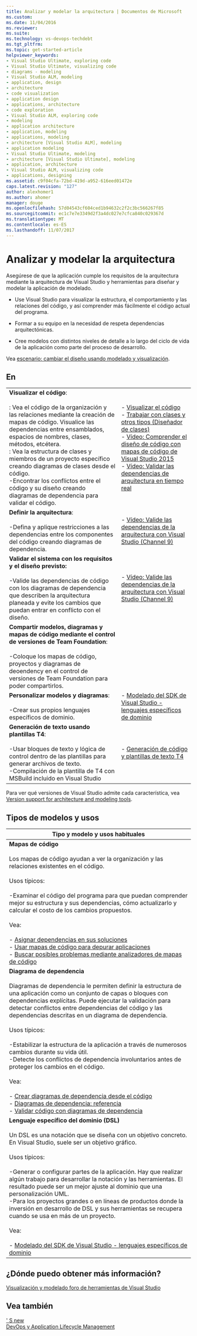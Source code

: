 ```yaml
---
title: Analizar y modelar la arquitectura | Documentos de Microsoft
ms.custom: 
ms.date: 11/04/2016
ms.reviewer: 
ms.suite: 
ms.technology: vs-devops-techdebt
ms.tgt_pltfrm: 
ms.topic: get-started-article
helpviewer_keywords:
- Visual Studio Ultimate, exploring code
- Visual Studio Ultimate, visualizing code
- diagrams - modeling
- Visual Studio ALM, modeling
- application, design
- architecture
- code visualization
- application design
- applications, architecture
- code exploration
- Visual Studio ALM, exploring code
- modeling
- application architecture
- application, modeling
- applications, modeling
- architecture [Visual Studio ALM], modeling
- application modeling
- Visual Studio Ultimate, modeling
- architecture [Visual Studio Ultimate], modeling
- application, architecture
- Visual Studio ALM, visualizing code
- applications, designing
ms.assetid: c9f04cfa-72bd-419d-a952-616eed01472e
caps.latest.revision: "127"
author: alexhomer1
ms.author: ahomer
manager: douge
ms.openlocfilehash: 57d04543cf604ced1b94632c2f2c3bc566267f85
ms.sourcegitcommit: ec1c7e7e3349d2f3a4dc027e7cfca840c029367d
ms.translationtype: MT
ms.contentlocale: es-ES
ms.lasthandoff: 11/07/2017
---
```

# <a name="analyze-and-model-your-architecture"></a>Analizar y modelar la arquitectura
Asegúrese de que la aplicación cumple los requisitos de la arquitectura mediante la arquitectura de Visual Studio y herramientas para diseñar y modelar la aplicación de modelado. 

* Use Visual Studio para visualizar la estructura, el comportamiento y las relaciones del código, y así comprender más fácilmente el código actual del programa. 

* Formar a su equipo en la necesidad de respeta dependencias arquitectónicas.  
  
* Cree modelos con distintos niveles de detalle a lo largo del ciclo de vida de la aplicación como parte del proceso de desarrollo.

Vea [escenario: cambiar el diseño usando modelado y visualización](../modeling/scenario-change-your-design-using-visualization-and-modeling.md).  
  
## <a name="to"></a>En  
  
|||  
|-|-|  
|**Visualizar el código**:<br /><br /> : Vea el código de la organización y las relaciones mediante la creación de mapas de código. Visualice las dependencias entre ensamblados, espacios de nombres, clases, métodos, etcétera.<br />: Vea la estructura de clases y miembros de un proyecto específico creando diagramas de clases desde el código.<br />-Encontrar los conflictos entre el código y su diseño creando diagramas de dependencia para validar el código.|-   [Visualizar el código](../modeling/visualize-code.md)<br />-   [Trabajar con clases y otros tipos (Diseñador de clases)](../ide/working-with-classes-and-other-types-class-designer.md)<br />-   [Vídeo: Comprender el diseño de código con mapas de código de Visual Studio 2015](https://channel9.msdn.com/Events/Visual-Studio/Connect-event-2015/502)<br />-   [Vídeo: Validar las dependencias de arquitectura en tiempo real](https://sec.ch9.ms/sessions/69613110-c334-4f25-bb36-08e5a93456b5/170ValidateArchitectureDependenciesWithVisualStudio.mp4)|  
|**Definir la arquitectura**:<br /><br /> -Defina y aplique restricciones a las dependencias entre los componentes del código creando diagramas de dependencia.|-   [Vídeo: Valide las dependencias de la arquitectura con Visual Studio (Channel 9)](https://channel9.msdn.com/Events/Connect/2016/170)|  
|**Validar el sistema con los requisitos y el diseño previsto:**<br /><br /> -Valide las dependencias de código con los diagramas de dependencia que describen la arquitectura planeada y evite los cambios que puedan entrar en conflicto con el diseño.|-   [Vídeo: Valide las dependencias de la arquitectura con Visual Studio (Channel 9)](https://channel9.msdn.com/Events/Connect/2016/170)|  
|**Compartir modelos, diagramas y mapas de código mediante el control de versiones de Team Foundation**:<br /><br /> -Coloque los mapas de código, proyectos y diagramas de deoendency en el control de versiones de Team Foundation para poder compartirlos.| |  
|**Personalizar modelos y diagramas**:<br /><br /> -Crear sus propios lenguajes específicos de dominio.|-   [Modelado del SDK de Visual Studio - lenguajes específicos de dominio](../modeling/modeling-sdk-for-visual-studio-domain-specific-languages.md)|  
|**Generación de texto usando plantillas T4**:<br /><br /> -Usar bloques de texto y lógica de control dentro de las plantillas para generar archivos de texto.<br /> -Compilación de la plantilla de T4 con MSBuild incluido en Visual Studio|-   [Generación de código y plantillas de texto T4](../modeling/code-generation-and-t4-text-templates.md)|

Para ver qué versiones de Visual Studio admite cada característica, vea [Version support for architecture and modeling tools](../modeling/what-s-new-for-design-in-visual-studio.md#VersionSupport).  
  
## <a name="types-of-models-and-their-uses"></a>Tipos de modelos y usos  
  
|**Tipo y modelo y usos habituales**|  
|-------------------------------------|  
|**Mapas de código**<br /><br /> Los mapas de código ayudan a ver la organización y las relaciones existentes en el código.<br /><br /> Usos típicos:<br /><br /> -Examinar el código del programa para que puedan comprender mejor su estructura y sus dependencias, cómo actualizarlo y calcular el costo de los cambios propuestos.<br /><br /> Vea:<br /><br /> -   [Asignar dependencias en sus soluciones](../modeling/map-dependencies-across-your-solutions.md)<br />-   [Usar mapas de código para depurar aplicaciones](../modeling/use-code-maps-to-debug-your-applications.md)<br />-   [Buscar posibles problemas mediante analizadores de mapas de código](../modeling/find-potential-problems-using-code-map-analyzers.md)|  
|**Diagrama de dependencia**<br /><br /> Diagramas de dependencia le permiten definir la estructura de una aplicación como un conjunto de capas o bloques con dependencias explícitas. Puede ejecutar la validación para detectar conflictos entre dependencias del código y las dependencias descritas en un diagrama de dependencia.<br /><br /> Usos típicos:<br /><br /> -Estabilizar la estructura de la aplicación a través de numerosos cambios durante su vida útil.<br />-Detecte los conflictos de dependencia involuntarios antes de proteger los cambios en el código.<br /><br /> Vea:<br /><br /> -   [Crear diagramas de dependencia desde el código](../modeling/create-layer-diagrams-from-your-code.md)<br />-   [Diagramas de dependencia: referencia](../modeling/layer-diagrams-reference.md)<br />-   [Validar código con diagramas de dependencia](../modeling/validate-code-with-layer-diagrams.md)|  
|**Lenguaje específico del dominio (DSL)**<br /><br /> Un DSL es una notación que se diseña con un objetivo concreto. En Visual Studio, suele ser un objetivo gráfico.<br /><br /> Usos típicos:<br /><br /> -Generar o configurar partes de la aplicación. Hay que realizar algún trabajo para desarrollar la notación y las herramientas. El resultado puede ser un mejor ajuste al dominio que una personalización UML.<br />-Para los proyectos grandes o en líneas de productos donde la inversión en desarrollo de DSL y sus herramientas se recupera cuando se usa en más de un proyecto.<br /><br /> Vea:<br /><br /> -   [Modelado del SDK de Visual Studio - lenguajes específicos de dominio](../modeling/modeling-sdk-for-visual-studio-domain-specific-languages.md)|  
  
## <a name="where-can-i-get-more-information"></a>¿Dónde puedo obtener más información?  
  
[Visualización y modelado foro de herramientas de Visual Studio](http://go.microsoft.com/fwlink/?LinkId=184720)  
  
## <a name="see-also"></a>Vea también  
 [' S new](../modeling/what-s-new-for-design-in-visual-studio.md)   
 [DevOps y Application Lifecycle Management](http://msdn.microsoft.com/Library/74a1f71d-7f23-4c71-8fd7-89ede614fab6)
